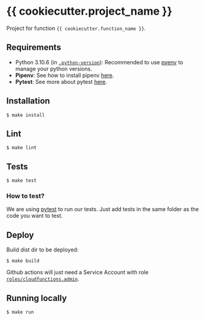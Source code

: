 {{ cookiecutter.project_name }}
===============================================

Project for function `{{ cookiecutter.function_name }}`.

## Requirements

- Python 3.10.6 (in [`.python-version`](./.python-version)): Recommended to use [pyenv](https://github.com/pyenv/pyenv) to manage your python versions.
- **Pipenv**: See how to install pipenv [here](https://pipenv.pypa.io/en/latest/#install-pipenv-today).
- **Pytest**: See more about pytest [here](https://docs.pytest.org/en/6.2.x/).

## Installation

```
$ make install
```

## Lint

```
$ make lint
```

## Tests

```
$ make test
```

### How to test?

We are using [pytest](https://docs.pytest.org/en/stable/) to run our tests. Just add tests in the same folder as the code you want to test.

## Deploy

Build dist dir to be deployed:

```
$ make build
```

Github actions will just need a Service Account with role [`roles/cloudfunctions.admin`](https://cloud.google.com/functions/docs/reference/iam/roles#cloudfunctions.admin).

## Running locally

```shell
$ make run
```
